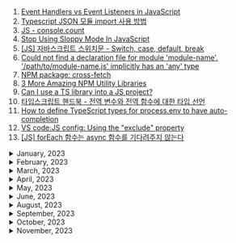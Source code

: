 1. [Event Handlers vs Event Listeners in JavaScript](https://medium.com/geekculture/event-handlers-vs-event-listeners-in-javascript-b4086b8040b0)
1. [Typescript JSON 모듈 import 사용 방법](https://codingcoding.tistory.com/230)
1. [JS - console.count](https://youtube.com/shorts/6eglGT9FfnA?feature=share)
1. [Stop Using Sloppy Mode In JavaScript](https://youtube.com/shorts/kgTEl_Y_pek?feature=share)
1. [[JS] 자바스크립트 스위치문 - Switch, case, default, break](https://m.blog.naver.com/hadaboni80/221711302790)
1. [Could not find a declaration file for module 'module-name'. '/path/to/module-name.js' implicitly has an 'any' type](https://stackoverflow.com/questions/41292559/could-not-find-a-declaration-file-for-module-module-name-path-to-module-nam)
1. [NPM package: cross-fetch](https://www.npmjs.com/package/cross-fetch)
1. [3 More Amazing NPM Utility Libraries](https://youtube.com/shorts/GiyPp5G9a7s?feature=share)
1. [Can I use a TS library into a JS project?](https://stackoverflow.com/questions/60083033/can-i-use-a-ts-library-into-a-js-project)
1. [타입스크립트 핸드북 - 전역 변수와 전역 함수에 대한 타입 선언](https://joshua1988.github.io/ts/usage/declaration.html#%EC%A0%84%EC%97%AD-%EB%B3%80%EC%88%98%EC%99%80-%EC%A0%84%EC%97%AD-%ED%95%A8%EC%88%98%EC%97%90-%EB%8C%80%ED%95%9C-%ED%83%80%EC%9E%85-%EC%84%A0%EC%96%B8)
1. [How to define TypeScript types for process.env to have auto-completion](https://javascript.plainenglish.io/how-to-get-typescript-type-completion-by-defining-process-env-types-6a5869174f57)
1. [VS code:JS config: Using the "exclude" property](https://code.visualstudio.com/docs/languages/jsconfig#_using-the-exclude-property)
1. [[JS] forEach 함수는 async 함수를 기다려주지 않는다](https://constructionsite.tistory.com/43)

<details>
<summary>January, 2023</summary>

1. [Why .d.ts file module declaration doesn't work in angular app?](https://stackoverflow.com/questions/68677496/why-d-ts-file-module-declaration-doesnt-work-in-angular-app)
1. [pnpm docs: pnpm update](https://pnpm.io/cli/update)
1. [github: node-schedule](https://github.com/node-schedule/node-schedule#date-based-scheduling)
1. [How to avoid timeouts in mocha test cases?](https://stackoverflow.com/questions/36907362/how-to-avoid-timeouts-in-mocha-testcases)
1. [MDN web docs: Object.freeze()](https://developer.mozilla.org/ko/docs/Web/JavaScript/Reference/Global_Objects/Object/freeze)
1. [MDN web docs: WebSocket.readyState](https://developer.mozilla.org/en-US/docs/Web/API/WebSocket/readyState)
1. [Add "globalDependencies" option in package.json for installing global dependencies. #2949](https://github.com/npm/npm/issues/2949)
1. [🔥 You can create a Type Guard in TypeScript by using the `is` keyword in a functions return type.](https://youtube.com/shorts/twNqdXMUNFA?feature=share)
1. [🔥 The difference between `any` and `unknown` in TypeScript:](https://youtube.com/shorts/0ougL141W1Y?feature=share)

</details>

<details>
<summary>February, 2023</summary>

1. [Rest vs Spread 😮 ...They look the same!](https://youtube.com/shorts/E8Yd3CNYF7k?feature=share)
1. [You might be using `fetch` in JavaScript wrong...](https://youtube.com/shorts/McpffVV6oRc?feature=share)
1. [Promise.all, Promise.allSettled: This code can be a LOT faster](https://youtube.com/shorts/HrL8HXlvlgE?feature=share)
1. [This promise technique is important to understand in javascript #shorts](https://youtube.com/shorts/7IRH290OqqQ?feature=share)
1. [ReturnType, Awaited, Parameters, NonNullable: TypeScript utility types you need to know](https://youtube.com/shorts/MtNAdeEV1Gk?feature=share)
1. [Deep cloning objects in JavaScript with structuredClone](https://youtube.com/shorts/XK0V0E3bA-M?feature=share)
1. [How to validate an object using a Proxy class #shorts](https://youtube.com/shorts/_nOzU7Z8uMU?feature=share)
1. [JavaScript Factory vs. Constructor in 1 Minute #shorts](https://youtube.com/shorts/ehugSBugK3Q?feature=share)
1. [The `satisfies` operator in TypeScript is a game changer](https://youtube.com/shorts/d9dgzEA5Zw4?feature=share)
1. [This Unknown Bit Of TS Syntax Is Everywhere](https://youtube.com/shorts/9aWlsXGmi_E?feature=share)
1. [NPM docs: npm-run-all](https://www.npmjs.com/package/npm-run-all)
1. [Issues running NPM script on Windows 10 #164](https://github.com/shelljs/shx/issues/164)

</details>

<details>
<summary>March, 2023</summary>

1. [||=, &&=, And ??= Are Amazing In JS](https://youtube.com/shorts/7xLC2R6cJ08?feature=share)
1. [typescript declare third party modules](https://stackoverflow.com/questions/44058101/typescript-declare-third-party-modules)
1. [How to get the index of an iteration in a for-of loop in JavaScript](https://flaviocopes.com/how-to-get-index-in-for-of-loop/)
1. [How do you import a text file into typescript?](https://stackoverflow.com/questions/56175900/how-do-you-import-a-text-file-into-typescript)
1. [Datatypes: JSON methods, toJSON](https://javascript.info/json#:~:text=Strings%20use%20double%20quotes.,quotes%20or%20backticks%20in%20JSON.)
1. [Did you know this about JavaScript?](https://youtube.com/shorts/jGLwHVwBVyo?feature=share)
1. [Is there a way to use map() on an array in reverse order with javascript?](https://stackoverflow.com/questions/36415904/is-there-a-way-to-use-map-on-an-array-in-reverse-order-with-javascript)

</details>

<details>
<summary>April, 2023</summary>

1. [TypeScript: Convert a bool to string value](https://stackoverflow.com/questions/14774907/typescript-convert-a-bool-to-string-value)

</details>

<details>
<summary>May, 2023</summary>

1. [MDN docs: Using toFixed()](https://developer.mozilla.org/en-US/docs/Web/JavaScript/Reference/Global_Objects/Number/toFixed#using_tofixed)
1. [MDN docs: Number.prototype.toFixed()](https://developer.mozilla.org/en-US/docs/Web/JavaScript/Reference/Global_Objects/Number/toFixed#using_tofixed)
1. [Cannot invoke an object which is possibly 'undefined'.ts(2722)](https://stackoverflow.com/questions/56913963/cannot-invoke-an-object-which-is-possibly-undefined-ts2722)
1. [How to disable a ts rule for a specific line?](https://stackoverflow.com/questions/43618878/how-to-disable-a-ts-rule-for-a-specific-line)
1. [MDN docs: Math trunc](https://developer.mozilla.org/en-US/docs/Web/JavaScript/Reference/Global_Objects/Math/trunc)
1. [Mastering TypeScript’s New “satisfies” Operator](https://upmostly.com/typescript/mastering-typescripts-new-satisfies-operator)
1. [Typescript docs: Utility Types: Required](https://www.typescriptlang.org/docs/handbook/utility-types.html#requiredtype)

</details>

<details>
<summary>June, 2023</summary>

1. [Get all unique values in a JavaScript array (remove duplicates)](https://stackoverflow.com/questions/1960473/get-all-unique-values-in-a-javascript-array-remove-duplicates)

</details>

<details>
<summary>August, 2023</summary>

1. [Nullish coalescing operator '??'](https://javascript.info/nullish-coalescing-operator)
1. [Var, Let, Const의 차이점은? - 호이스팅과 스코프](https://www.freecodecamp.org/korean/news/var-let-constyi-caijeomeun/)
1. []()

</details>

<details>
<summary>September, 2023</summary>

1. [How to specify the required Node.js and npm version in package.json?](https://stackfame.com/specify-nodejs-npm-version-in-package-json)
1. [Decoding and Encoding URLs in JavaScript](https://stackdiary.com/tutorials/decoding-and-encoding-urls-in-javascript/)
1. [Never send un URI encoded parameters to your server from JavaScript](https://www.semicolonandsons.com/code_diary/javascript/never-send-un-URI-encoded-parameters-to-your-server-from-JavaScript)
1. [[JS] 자바스크립트 클래스와 객체 총정리](https://velog.io/@younoah/JS-%EC%9E%90%EB%B0%94%EC%8A%A4%ED%81%AC%EB%A6%BD%ED%8A%B8-%ED%81%B4%EB%9E%98%EC%8A%A4%EC%99%80-%EA%B0%9D%EC%B2%B4-%EC%B4%9D%EC%A0%95%EB%A6%AC)
1. [MDN docs: URL](https://developer.mozilla.org/ko/docs/Web/API/URL/URL)
1. [MDN docs: URLSearchParams](https://developer.mozilla.org/en-US/docs/Web/API/URLSearchParams)
1. [Better reading and writing URLs in modern JavaScript](https://youtube.com/shorts/ps7EkRaRMzs?si=I6i0R4acYFYNSexR)
1. [📑 자바스크립트 에서 yaml 파일 읽기](https://inpa.tistory.com/entry/YAML-%F0%9F%93%9A-%EB%85%B8%EB%93%9C%EC%9E%90%EB%B0%94%EC%8A%A4%ED%81%AC%EB%A6%BD%ED%8A%B8%EC%97%90%EC%84%9C-yaml-%ED%8C%8C%EC%9D%BC-%EC%9D%BD%EA%B8%B0)
1. [함수형 프로그래밍의 Currying](https://velog.io/@kmp1007s/%ED%95%A8%EC%88%98%ED%98%95-%ED%94%84%EB%A1%9C%EA%B7%B8%EB%9E%98%EB%B0%8D%EC%9D%98-Currying)
1. [What do multiple arrow functions mean in JavaScript?](https://stackoverflow.com/questions/32782922/what-do-multiple-arrow-functions-mean-in-javascript)
1. [change values in array when doing foreach](https://stackoverflow.com/questions/12482961/change-values-in-array-when-doing-foreach)
1. [Will a 'break' statement break out multiple if statements?](https://stackoverflow.com/questions/51858871/will-a-break-statement-break-out-multiple-if-statements)
1. [How to import from a file with an .mts extension in a CJS-first project?](https://stackoverflow.com/questions/76800010/how-to-import-from-a-file-with-an-mts-extension-in-a-cjs-first-project)
1. [Dynamic import() Expressions in TypeScript](https://mariusschulz.com/blog/dynamic-import-expressions-in-typescript)
1. [Why we need "nodenext" typescript compiler option when we have "esnext"?](https://stackoverflow.com/questions/71463698/why-we-need-nodenext-typescript-compiler-option-when-we-have-esnext#:~:text=%2D%2Dmodule%20nodenext%20enables%20looking,of%20module%20output%20we%20emit.)
1. [[Typescript] 클래스(Class) : private, protected, public](https://velog.io/@wjd489898/Typescript-%ED%81%B4%EB%9E%98%EC%8A%A4Class-private-protected-public)
1. [How to extend interfaces in TypeScript](https://byby.dev/ts-extending-interfaces)
1. [Geeks for geeks: What is buffer in Node.js ?](https://www.geeksforgeeks.org/what-is-buffer-in-node-js/)
1. [제네릭(Generics)의 사전적 정의](https://joshua1988.github.io/ts/guide/generics.html#%EC%A0%9C%EB%84%A4%EB%A6%AD-generics-%EC%9D%98-%EC%82%AC%EC%A0%84%EC%A0%81-%EC%A0%95%EC%9D%98)
1. [JavaScript Math.pow() Function](https://www.scaler.com/topics/javascript-math-pow/)
1. [자바스크립트의 setTimeout()과 setInterval() 함수](https://www.daleseo.com/js-timer/)
1. [Get return value from setTimeout [duplicate]](https://stackoverflow.com/questions/24928846/get-return-value-from-settimeout)
1. [What is void and when to use void type in JavaScript ?](https://www.geeksforgeeks.org/what-is-void-and-when-to-use-void-type-in-javascript/)
1. [Is Math.random() cryptographically secure?](https://stackoverflow.com/questions/5651789/is-math-random-cryptographically-secure)
1. [JS Symbol type](https://javascript.info/symbol)
1. [Mocha afterEach](https://www.educative.io/answers/mocha-aftereach)
1. [[JS] Promise와 async/await 비교하기](https://velog.io/@nemo/async-await)

</details>

<details>
<summary>October, 2023</summary>

- [MDN docs: Number.isSafeInteger()](https://developer.mozilla.org/en-US/docs/Web/JavaScript/Reference/Global_Objects/Number/isSafeInteger)
- [Nodemon does not reload on --watch folder only on the app file #1528](https://github.com/remy/nodemon/issues/1528)
- [kill ENOSYS error coming from this module on Windows #54](https://github.com/tapjs/signal-exit/issues/54)
- [Why does TypeScript require optional parameters after required parameters?](https://stackoverflow.com/questions/46958782/why-does-typescript-require-optional-parameters-after-required-parameters)
- [Mocha vs SinonJS: What are the differences?](https://stackshare.io/stackups/mocha-vs-sinonjs#:~:text=Mocha%20tests%20run%20serially%2C%20allowing,to%20unit%20test%20your%20code.)
- [Jest의 jest.fn(), jest.spyOn()를 이용한 함수 모킹](https://www.daleseo.com/jest-fn-spy-on/)
- [Jest의 jest.mock()을 이용한 모듈 모킹](https://www.daleseo.com/jest-mock-modules/)
- [TS-Jest docs: Installation](https://kulshekhar.github.io/ts-jest/docs/getting-started/installation/#dependencies)
- [Specify jest test files directory](https://stackoverflow.com/questions/52637116/specify-jest-test-files-directory)
- [Uncaught Error: ECONNREFUSED: Connection refused #484](https://github.com/ladjs/supertest/issues/484)
- [W3 schools: TypeScript Keyof](https://www.w3schools.com/typescript/typescript_keyof.php)
- [Jest docs: mocking modules](https://jestjs.io/docs/mock-functions#mocking-modules)
- [[Node] Express + Typescript에서 Jest로 테스트하기 - 모킹](https://velog.io/@tkppp-dev/Node-Express-Typescript%EC%97%90%EC%84%9C-Jest%EB%A1%9C-%ED%85%8C%EC%8A%A4%ED%8A%B8%ED%95%98%EA%B8%B0-%EB%AA%A8%ED%82%B9)
- [Two useful ways to easily run a single test using Jest](https://geshan.com.np/blog/2022/07/jest-run-single-test/)
- [Jest docs: Timer Mocks](https://jestjs.io/docs/timer-mocks)
- [Jest Mock 타이머 적용하기](https://haeguri.github.io/2020/01/12/jest-mock-timer/)
- [What is node-gyp?](https://stackoverflow.com/questions/39739626/what-is-node-gyp)
- [Github: node-gyp on windows](https://github.com/nodejs/node-gyp#on-windows)
- [Github: next-swagger-doc](https://github.com/jellydn/next-swagger-doc)
- [Custom error class in TypeScript](https://stackoverflow.com/questions/31626231/custom-error-class-in-typescript)
- [PNPM docs: pnpm store prune](https://pnpm.io/cli/store#prune)
- ["Class extends value undefined is not a constructor or null" when import CoreCompletionCore](https://stackoverflow.com/questions/74793164/class-extends-value-undefined-is-not-a-constructor-or-null-when-import-corecom)
- [Yarn 대신 pnpm으로 넘어간 3가지 이유](https://engineering.ab180.co/stories/yarn-to-pnpm)
- [RangeError: x can't be converted to BigInt because it isn't an integer](https://developer.mozilla.org/en-US/docs/Web/JavaScript/Reference/Errors/Cant_be_converted_to_BigInt_because_it_isnt_an_integer)
- [[Node] yarn workspaces (프로젝트 참조)](https://musma.github.io/2019/04/02/yarn-workspaces.html)
- [Yarn workspace로 모노레포 알아보기](https://www.testbank.ai/42b54c4b-2aa7-4bc7-b29b-b7219c700f22#5f9989fc-a111-4cb7-afe0-c6ba374354a2)
- [Convert date to another timezone in JavaScript](https://stackoverflow.com/questions/10087819/convert-date-to-another-timezone-in-javascript)
- [Convert Epoch time to human readable with specific timezone](https://stackoverflow.com/questions/44060804/convert-epoch-time-to-human-readable-with-specific-timezone)
- [Why does mocked axios get method return undefined?](https://stackoverflow.com/questions/57816438/why-does-mocked-axios-get-method-return-undefined)
- [Node.js 에서 전역 에러 처리하기](https://lomuto.tistory.com/4)
- [How to represent Get error type using a switch statement?](https://stackoverflow.com/questions/47176449/how-to-represent-get-error-type-using-a-switch-statement)
- [3 Ways to Check If an Object Has a Property/Key in JavaScript](https://dmitripavlutin.com/check-if-object-has-property-javascript/#1-hasownproperty-method)
- [How can I fix the yarn error 'Unknown workspace'?](https://stackoverflow.com/questions/60910762/how-can-i-fix-the-yarn-error-unknown-workspace)
- [pnpm과 함께하는 Frontend 모노레포 세팅](https://jasonkang14.github.io/react/monorepo-with-pnpm)
- [PNPM docs: workspace](https://pnpm.io/ko/7.x/workspaces)
- [how to create file according to date](https://stackoverflow.com/questions/16536093/how-to-create-file-according-to-date)
- [getMonth in javascript gives previous month](https://stackoverflow.com/questions/18624326/getmonth-in-javascript-gives-previous-month)
- [PNPM docs: filtering](https://pnpm.io/filtering#--filter-directory)
- [Building a Monorepo with pnpm Workspace](https://dev.to/soom/building-a-monorepo-with-pnpm-workspace-1544)
- [How to add dependency to PNPM workspace?](https://stackoverflow.com/questions/71054629/how-to-add-dependency-to-pnpm-workspace)
- [why does yarn warn when adding a dependency to the root workspaces package.json](https://stackoverflow.com/questions/51235261/why-does-yarn-warn-when-adding-a-dependency-to-the-root-workspaces-package-json)
- [MDN github: dom example: simple web worker](https://github.com/mdn/dom-examples/tree/main/web-workers/simple-web-worker)
- [How do you resolve Git conflicts in yarn.lock](https://stackoverflow.com/questions/42939113/how-do-you-resolve-git-conflicts-in-yarn-lock)
- [Convert a Map to an Object in JavaScript](https://bobbyhadz.com/blog/javascript-convert-map-to-object)
- [Promise.allSettled 가 필요한 순간](https://velog.io/@eggplantiny/Promise.allSettled-%EA%B0%80-%ED%95%84%EC%9A%94%ED%95%9C-%EC%88%9C%EA%B0%84)
- [Typescript interface A extends B, but is missing properties from B?](https://stackoverflow.com/questions/65625183/typescript-interface-a-extends-b-but-is-missing-properties-from-b)
- [How to extend a type in TypeScript](https://youtube.com/shorts/ll8tGKL0OGU?si=2ooOnWCgIQKKkVVv)
- [OVERLOADS vs GENERICS: which is better? - Advanced TypeScript](https://youtu.be/Vr1BUFw6dJM?si=kN-qbJwLbbucT9Pp)
- [Function implementation is missing or not immediately following the declaration, TypeScript class](https://stackoverflow.com/questions/51266438/function-implementation-is-missing-or-not-immediately-following-the-declaration)
- [Variable Number of Arguments in TypeScript](https://www.damirscorner.com/blog/posts/20180216-VariableNumberOfArgumentsInTypescript.html)
- [Typescript docs: writing good overloads](https://www.typescriptlang.org/docs/handbook/2/functions.html#writing-good-overloads)
- [Is there a `valueof` similar to `keyof` in TypeScript?](https://stackoverflow.com/questions/49285864/is-there-a-valueof-similar-to-keyof-in-typescript)
- [[번역] 타입스크립트에서 전문가처럼 에러 처리하기](https://medium.com/@yujso66/%EB%B2%88%EC%97%AD-%ED%83%80%EC%9E%85%EC%8A%A4%ED%81%AC%EB%A6%BD%ED%8A%B8%EC%97%90%EC%84%9C-%EC%A0%84%EB%AC%B8%EA%B0%80%EC%B2%98%EB%9F%BC-%EC%97%90%EB%9F%AC-%EC%B2%98%EB%A6%AC%ED%95%98%EA%B8%B0-39d14f5cc6a2)
- [How to Declare a Function that throws an Error in TypeScript](https://bobbyhadz.com/blog/typescript-function-that-throws-error)
- [function.apply, function.call, function.bind: 함수의 메소드와 arguments](https://www.zerocho.com/category/JavaScript/post/57433645a48729787807c3fd)
- [All You Need to Know about Decorators in TypeScript](https://medium.com/@arulvalananto/all-you-need-to-know-about-decorators-in-typescript-ce096662f0c0)
- [Typescript docs: Decorators](https://www.typescriptlang.org/docs/handbook/decorators.html)
- [[TypeScript] 데코레이터(Decorator)](https://velog.io/@octo__/TypeScript-%EB%8D%B0%EC%BD%94%EB%A0%88%EC%9D%B4%ED%84%B0Decorator)
- [TypeScript Decorator 직접 만들어보자](https://dparkjm.com/typescript-decorators)
- [Properties not visible when logging an typescript object in console](https://stackoverflow.com/questions/52406420/properties-not-visible-when-logging-an-typescript-object-in-console)
- [typescript overloading class methods - same return type, different parameters](https://stackoverflow.com/questions/31810881/typescript-overloading-class-methods-same-return-type-different-parameters)
- [Learn Typescript: Method overloading](https://learntypescript.dev/05/l3-overloading)
- [How to pass an instance variable into typescript decorator arguments?](https://stackoverflow.com/questions/34756294/how-to-pass-an-instance-variable-into-typescript-decorator-arguments)
- [MDN docs: Promise.race()](https://developer.mozilla.org/en-US/docs/Web/JavaScript/Reference/Global_Objects/Promise/race)
- [Typescript guidebook: 스태틱 속성, 메서드](https://yamoo9.gitbook.io/typescript/classes/static)
- [[typescript] static method](https://velog.io/@gyrbs22/typescript-static-method)
- [Javascript: 기억해야 할 6가지 falsy 값](https://joooing.tistory.com/entry/%EA%B8%B0%EC%96%B5%ED%95%B4%EC%95%BC-%ED%95%A0-6%EA%B0%80%EC%A7%80-falsy-%EA%B0%92)
- [Multiple try-catch or one?](https://stackoverflow.com/questions/3239906/multiple-try-catch-or-one)
- [Error object inside catch is of type unknown](https://stackoverflow.com/questions/68240884/error-object-inside-catch-is-of-type-unknown)
- [Why is the infer keyword needed in Typescript?](https://stackoverflow.com/questions/60067100/why-is-the-infer-keyword-needed-in-typescript)
- [Understanding infer in TypeScript](https://blog.logrocket.com/understanding-infer-typescript/)
- [Github: aarondill/never-throw](https://github.com/aarondill/never-throw)

</details>

<details>
<summary>November, 2023</summary>

- [How to Override a Class method in TypeScript](https://bobbyhadz.com/blog/typescript-override-method)
- [Typescript guidebook: 싱글톤](https://yamoo9.gitbook.io/typescript/classes/singleton)
- [How to parse JSON string in Typescript](https://stackoverflow.com/questions/38688822/how-to-parse-json-string-in-typescript)
- [slack api to find existing channel](https://stackoverflow.com/questions/50106263/slack-api-to-find-existing-channel)
- [How to import a common module in CRA using Yarn workspaces?](https://stackoverflow.com/questions/56838735/how-to-import-a-common-module-in-cra-using-yarn-workspaces)
- [Slack API chat.postMessage](https://api.slack.com/methods/chat.postMessage)
- [Slack bot cannot post message to private channel](https://stackoverflow.com/questions/43268678/slack-bot-cannot-post-message-to-private-channel)
- [Singleton pattern?(싱글톤패턴) 개념 및 Typescript에서 구현하기](https://batcave.tistory.com/35)
- [Format number to always show 2 decimal places](https://stackoverflow.com/questions/6134039/format-number-to-always-show-2-decimal-places)
- [github: husky: Command "dlx" not found. #25](https://github.com/typicode/husky-4-to-8/issues/25)
- [What does the construct x = x || y mean?](https://stackoverflow.com/questions/2802055/what-does-the-construct-x-x-y-mean)
- [Get current git branch with node.js](https://stackoverflow.com/questions/62225567/get-current-git-branch-with-node-js)
- [regex for jira issue ticket](https://ihateregex.io/expr/jira-ticket/)
- [What is the meaning of the 'g' flag in regular expressions?](https://stackoverflow.com/questions/12993629/what-is-the-meaning-of-the-g-flag-in-regular-expressions)
- [Regular Expression for Jira Issue Key](https://stackoverflow.com/questions/48901438/regular-expression-for-jira-issue-key)
- [Slack API: Message guidelines](https://api.slack.com/best-practices/message-guidelines)
- [Slack API: Sending messages using Incoming Webhooks](https://api.slack.com/messaging/webhooks)
- [Slack API to add attachments to user message without altering user's text](https://stackoverflow.com/questions/52996411/slack-api-to-add-attachments-to-user-message-without-altering-users-text)
- [The difference() function in Lodash](https://masteringjs.io/tutorials/lodash/difference)
- [Lodash remove duplicates from array](https://stackoverflow.com/questions/31740155/lodash-remove-duplicates-from-array)
- [Slack API: An example message attachment ](https://api.slack.com/reference/messaging/attachments#example)
- [MDN docs: TypeError: "x" is read-only](https://developer.mozilla.org/ko/docs/Web/JavaScript/Reference/Errors/Read-only)
- [What is better, a large map or array JavaScript?](https://quora.com/What-is-better-a-large-map-or-array-JavaScript)
- [Iterating over Typescript Map](https://stackoverflow.com/questions/37699320/iterating-over-typescript-map)
- [JavaScript Immediately-invoked Function Expressions (IIFE)](https://flaviocopes.com/javascript-iife/)
- [>\_How to create read only property in JavaScript?](https://www.marghoobsuleman.com/blog/how-to-create-read-only-property-in-javascript)
- [[Next.js + TypeScript] next-env.d.ts 파일](https://velog.io/@hailieejkim/Next.js-TypeScript-next-env.d.ts-%ED%8C%8C%EC%9D%BC)
- [Jest docs: ECMAScript Modules](https://jestjs.io/docs/ecmascript-modules)
- [타입스크립트 interface, type 컨벤션과 readonly 속성](https://velog.io/@kkojae91/%ED%83%80%EC%9E%85%EC%8A%A4%ED%81%AC%EB%A6%BD%ED%8A%B8-interface-type-%EC%BB%A8%EB%B2%A4%EC%85%98%EA%B3%BC-readonly-%EC%86%8D%EC%84%B1)
- [yarn docs: Updating versions](https://classic.yarnpkg.com/lang/en/docs/cli/version/)
- [pnpm patch does not seem to work with workspaces #6048](https://github.com/pnpm/pnpm/issues/6048)
- [npm ERR! Cannot read properties of null (reading 'matches')](https://stackoverflow.com/questions/74650198/npm-err-cannot-read-properties-of-null-reading-matches)
- [TypeScript에서 전역 개체 타입은 어떻게 정의하나요?](https://huns.me/2022-05-22-43-TypeScript%EC%97%90%EC%84%9C%20%EC%A0%84%EC%97%AD%20%EA%B0%9C%EC%B2%B4%20%ED%83%80%EC%9E%85%EC%9D%80%20%EC%96%B4%EB%96%BB%EA%B2%8C%20%EC%A0%95%EC%9D%98%ED%95%98%EB%82%98%EC%9A%94)
- [Typescript docs: Global Libraries](https://www.typescriptlang.org/docs/handbook/declaration-files/templates/global-d-ts.html)
- [Webpack docs: Tree Shaking](https://webpack.js.org/guides/tree-shaking/)
- [[Node.js & MySQL] 도전과제: 검색 - 색인기능 살펴보기](https://hayjo.tistory.com/87)
- [Javascript - Remove '\n' from string](https://stackoverflow.com/questions/36274626/javascript-remove-n-from-string)
- [Node.js fs.statSync() Method](https://www.geeksforgeeks.org/node-js-fs-statsync-method/)
- [When to use static methods in TypeScript?](https://typescript.tv/best-practices/when-to-use-static-methods-in-typescript/)
- []()
- []()
- []()

</details>

